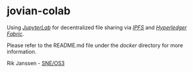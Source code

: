 # jovian-colab
Using *[JupyterLab](https://jupyter.org)* for decentralized file sharing via *[IPFS](https://ipfs.io)* and *[Hyperledger Fabric](https://www.hyperledger.org/use/fabric)*.

Please refer to the README.md file under the *docker* directory for more information.

Rik Janssen - [SNE/OS3](https://www.os3.nl)
